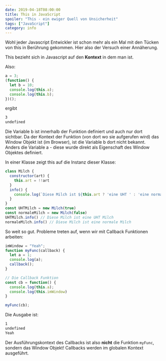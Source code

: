 ```yaml
---
date: 2019-04-18T08:00:00
title: This in JavaScript
spoiler: "This - ein ewiger Quell von Unsicherheit" 
tags: ["JavaScript"]
category: info
---
```


Wohl jeder Javascript Entwickler ist schon mehr als ein Mal mit den Tücken von this in Berührung gekommen. Hier also der Versuch einer Annäherung.

This bezieht sich in Javascript auf den **Kontext** in dem man ist. 

Also:

```javascript
a = 3;
(function() {
  let b = 10;
  console.log(this.a);
  console.log(this.b);
})();
```

ergibt

```bash
3
undefined
```

Die Variable b ist innerhalb der Funktion definiert und auch nur dort sichtbar. Da der Kontext der Funktion (von dort wo sie aufgerufen wird) das Window Objekt ist (im Browser), ist die Variable b dort nicht bekannt. Anders die Variable a - diese wurde direkt als Eigenschaft des Window Objektes definiert.

In einer Klasse zeigt this auf die Instanz dieser Klasse:

```javascript
class Milch {
  constructor(art) {
    this.art = !!art
  }
  info() {
    console.log(`Diese Milch ist ${this.art ? 'eine UHT ' : 'eine normale '}Milch`)
  }
}
const UHTMilch = new Milch(true)
const normaleMilch = new Milch(false)
UHTMilch.info() // Diese Milch ist eine UHT Milch
normaleMilch.info() // Diese Milch ist eine normale Milch
```

So weit so gut. Probleme treten auf, wenn wir mit Callback Funktionen arbeiten:

```javascript
imWindow = "Yeah";
function myFunc(callback) {
  let a = 1;
  console.log(a);
  callback();
}

// Die Callback Funktion
const cb = function() {
  console.log(this.a);
  console.log(this.imWindow)
}

myFunc(cb);
```

Die Ausgabe ist:
```bash
1
undefined
Yeah
```

Der Ausführungskontext des Callbacks ist also **nicht** die Funktion `myFunc`, sondern das Window Objekt! Callbacks werden im globalen Kontext ausgeführt. 
